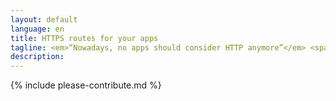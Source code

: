```yaml
---
layout: default
language: en
title: HTTPS routes for your apps
tagline: <em>“Nowadays, no apps should consider HTTP anymore”</em> <span class="nowrap">– B. Gandon</span>
description:
---
```


{% include please-contribute.md %}
